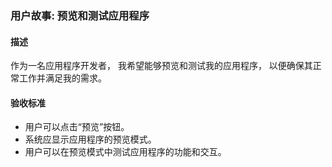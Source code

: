 ### 用户故事: 预览和测试应用程序

#### 描述

作为一名应用程序开发者，
我希望能够预览和测试我的应用程序，
以便确保其正常工作并满足我的需求。

#### 验收标准

- 用户可以点击“预览”按钮。
- 系统应显示应用程序的预览模式。
- 用户可以在预览模式中测试应用程序的功能和交互。
